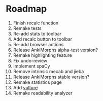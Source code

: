 # Roadmap

1. Finish recalc function
2. Remake tests
3. Re-add stats to toolbar
4. Add recalc button to toolbar
5. Re-add browser actions
6. Release AnkiMorphs alpha-test version?
7. Remake highlighting feature
8. Fix undo-review
9. Implement spaCy
10. Remove intrinsic mecab and jieba
11. Release AnkiMorphs stable version?
12. Remake statistics page
13. Add [vulture](https://github.com/jendrikseipp/vulture)
14. Remake readability analyzer



